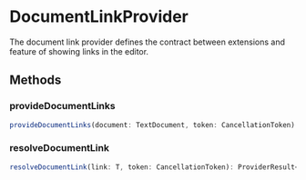 # DocumentLinkProvider<T>

The document link provider defines the contract between extensions and feature of showing links in the editor.

## Methods

### provideDocumentLinks

```typescript
provideDocumentLinks(document: TextDocument, token: CancellationToken): ProviderResult<T[]>
```

### resolveDocumentLink

```typescript
resolveDocumentLink(link: T, token: CancellationToken): ProviderResult<T>
```


